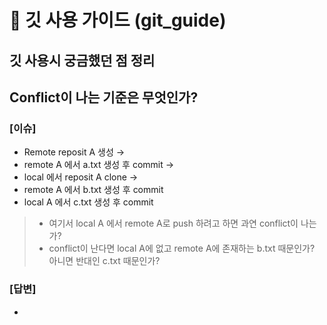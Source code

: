 # 📖 깃 사용 가이드 (git_guide)
## 깃 사용시 궁금했던 점 정리

## Conflict이 나는 기준은 무엇인가?
### [이슈] 
- Remote reposit A 생성 →
- remote A 에서 a.txt 생성 후 commit →
- local 에서 reposit A clone →
- remote A 에서 b.txt 생성 후 commit
- local A 에서 c.txt 생성 후 commit
>- 여기서 local A 에서 remote A로 push 하려고 하면 과연 conflict이 나는가?
>- conflict이 난다면 local A에 없고 remote A에 존재하는 b.txt 때문인가? 아니면 반대인 c.txt 때문인가?

### [답변]
- 
